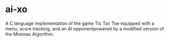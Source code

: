 # ai-xo
A C language implementation of the game Tic Tac Toe equipped with a menu, score tracking, and an AI opponentpowered by a modified version of the Minimax Algorithm.
